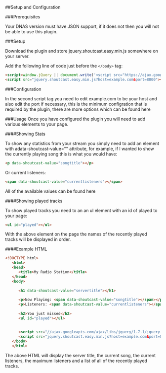 ##Setup and Configuration

###Prerequisites

Your DNAS version must have JSON support, if it does not then you will not be able to use this plugin.

###Setup

Download the plugin and store jquery.shoutcast.easy.min.js somewhere on your server.

Add the following line of code just before the `</body>` tag:

```html 
<script>window.jQuery || document.write('<script src="https://ajax.googleapis.com/ajax/libs/jquery/1/jquery.min.js"><\/script>')</script>
<script src="jquery.shoutcast.easy.min.js?host=example.com&port=8000"></script>
```

###Configuration

In the second script tag you need to edit example.com to be your host and also edit the port if necessary, this is the minimum configration that is required by the plugin, there are more options which can be found here

###Usage
Once you have configured the plugin you will need to add various elements to your page.

####Showing Stats

To show any statistics from your stream you simply need to add an element with adata-shoutcast-value="" attribute, for example, if I wanted to show the currently playing song this is what you would have:

```html
<p data-shoutcast-value="songtitle"></p>
```

Or current listeners:

```html
<span data-shoutcast-value="currentlisteners"></span>
```

All of the available values can be found here

####Showing played tracks

To show played tracks you need to an an ul element with an id of played to your page:

```html
<ul id="played"></ul>
```

With the above element on the page the names of the recently played tracks will be displayed in order.

####Example HTML

```html
<!DOCTYPE html>
   <html>
   <head>
      <title>My Radio Station</title>
   </head>
   <body>
      
      <h1 data-shoutcast-value="servertitle"></h1>
      
      <p>Now Playing: <span data-shoutcast-value="songtitle"></span></p>
      <p>Listeners: <span data-shoutcast-value="currentlisteners"></span>/<span data-shoutcast-value="maxlisteners"></span></p>
      
      <h2>You just missed</h2>
      <ul id="played"></ul>
      
      
      <script src="//ajax.googleapis.com/ajax/libs/jquery/1.7.1/jquery.min.js"></script>
      <script src="jquery.shoutcast.easy.min.js?host=example.com&port=8000"></script>
   </body>
   </html>
```

The above HTML will display the server title, the current song, the current listeners, the maximum listeners and a list of all of the recently played tracks.